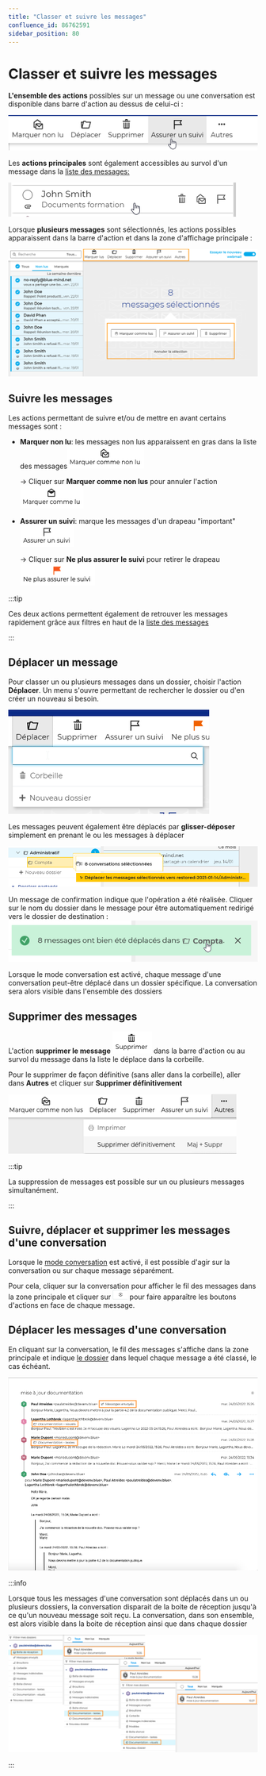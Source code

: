 ```yaml
---
title: "Classer et suivre les messages"
confluence_id: 86762591
sidebar_position: 80
---
```

# Classer et suivre les messages

**L'ensemble des actions** possibles sur un message ou une conversation est disponible dans barre d'action au dessus de celui-ci :

![](../../attachments/86762591/86764536.png)

Les **actions principales** sont également accessibles au survol d'un message dans la [liste des messages:](/Guide_de_l_utilisateur/La_messagerie/Gérer_la_liste_des_messages/)

![](../../attachments/86762591/86764535.png)

Lorsque **plusieurs messages** sont sélectionnés, les actions possibles apparaissent dans la barre d'action et dans la zone d'affichage principale :

![](../../attachments/86762591/86764534.png)

## Suivre les messages

Les actions permettant de suivre et/ou de mettre en avant certains messages sont :

- **Marquer non lu**: les messages non lus apparaissent en gras dans la liste des messages![](../../attachments/86762591/86764533.png)
    
    → Cliquer sur **Marquer comme non lus** pour annuler l'action ![](../../attachments/86762591/86764532.png)

- **Assurer un suivi**: marque les messages d'un drapeau "important" ![](../../attachments/86762591/86764531.png)
    
    → Cliquer sur **Ne plus assurer le suivi** pour retirer le drapeau ![](../../attachments/86762591/86764530.png)


:::tip

Ces deux actions permettent également de retrouver les messages rapidement grâce aux filtres en haut de la [liste des messages](/Guide_de_l_utilisateur/La_messagerie/Gérer_la_liste_des_messages/)

:::


## Déplacer un message

Pour classer un ou plusieurs messages dans un dossier, choisir l'action **Déplacer**. Un menu s'ouvre permettant de rechercher le dossier ou d'en créer un nouveau si besoin.

![](../../attachments/86762591/86764529.png)

Les messages peuvent également être déplacés par **glisser-déposer** simplement en prenant le ou les messages à déplacer

![](../../attachments/86762591/86764528.png)

Un message de confirmation indique que l'opération a été réalisée. Cliquer sur le nom du dossier dans le message pour être automatiquement redirigé vers le dossier de destination :
![](../../attachments/86762591/86764527.png)

Lorsque le mode conversation est activé, chaque message d'une conversation peut-être déplacé dans un dossier spécifique. La conversation sera alors visible dans l'ensemble des dossiers

## Supprimer des messages

L'action **supprimer le message** ![](./attachments/classer_et_suivre_les_messages_supprimer.png) dans la barre d'action ou au survol du message dans la liste le déplace dans la corbeille.

Pour le supprimer de façon définitive (sans aller dans la corbeille), aller dans **Autres** et cliquer sur **Supprimer définitivement**

![](../../attachments/86762591/86764525.png)


:::tip

La suppression de messages est possible sur un ou plusieurs messages simultanément.

:::

## Suivre, déplacer et supprimer les messages d'une conversation

Lorsque le [mode conversation](Gérer_la_liste_des_messages.md/#gérer-laffichage-de-la-liste-des-messages) est activé, il est possible d'agir sur la conversation ou sur chaque message séparément.

Pour cela, cliquer sur la conversation pour afficher le fil des messages dans la zone principale et cliquer sur <img src=./attachments/classer_et_suivre_les_messages_icone_deplier.png width="30" height="19"> pour faire apparaître les boutons d'actions en face de chaque message.



## Déplacer les messages d'une conversation

En cliquant sur la conversation, le fil des messages s'affiche dans la zone principale et indique [le dossier](Organiser_les_dossiers.md) dans lequel chaque message a été classé, le cas échéant.

![](./attachments/consulter_les_messages_conversation_affichage.png)

:::info

Lorsque tous les messages d'une conversation sont déplacés dans un ou plusieurs dossiers, la conversation disparait de la boite de réception jusqu'à ce qu'un nouveau message soit reçu. La conversation, dans son ensemble, est alors visible dans la boite de réception ainsi que dans chaque dossier

![](./attachments/consulter_les_messages_conversation_dossiers.png)

:::